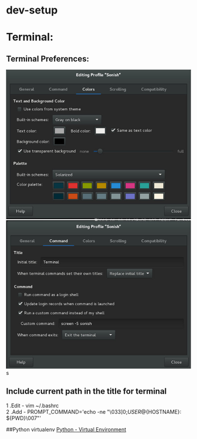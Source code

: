 # dev-setup

# Terminal:

## Terminal Preferences:
![](/preference_color.jpg)
![](/preference_command.jpg)s

## Include current path in the title for terminal
1 .Edit - vim ~/.bashrc                           
2 .Add - PROMPT_COMMAND='echo -ne "\033]0;${USER}@${HOSTNAME}: ${PWD}\007"'


##Python virtualenv
[Python - Virtual Environment](https://github.com/sonishbnair/dev-setup/wiki/Python---Virtual-Environment)
